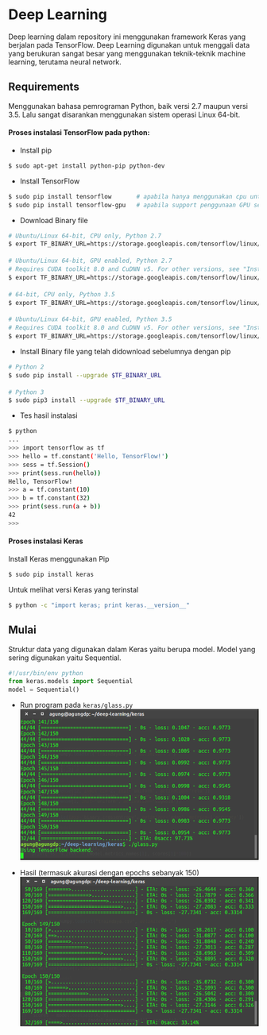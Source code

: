 # Deep Learning
Deep learning dalam repository ini menggunakan framework Keras yang berjalan pada TensorFlow. Deep Learning digunakan untuk menggali data yang berukuran sangat besar yang menggunakan teknik-teknik machine learning, terutama neural network.

## Requirements
Menggunakan bahasa pemrograman Python, baik versi 2.7 maupun versi 3.5. Lalu sangat disarankan menggunakan sistem operasi Linux 64-bit.

#### Proses instalasi TensorFlow pada python:

- Install pip
```sh
$ sudo apt-get install python-pip python-dev
```
- Install TensorFlow
```sh
$ sudo pip install tensorflow 		# apabila hanya menggunakan cpu untuk pemrosesannya
$ sudo pip install tensorflow-gpu	# apabila support penggunaan GPU seperti CUDA pada NVIDIA
```
- Download Binary file
```sh
# Ubuntu/Linux 64-bit, CPU only, Python 2.7
$ export TF_BINARY_URL=https://storage.googleapis.com/tensorflow/linux/cpu/tensorflow-1.0.0rc2-cp27-none-linux_x86_64.whl

# Ubuntu/Linux 64-bit, GPU enabled, Python 2.7
# Requires CUDA toolkit 8.0 and CuDNN v5. For other versions, see "Installing from sources" below.
$ export TF_BINARY_URL=https://storage.googleapis.com/tensorflow/linux/gpu/tensorflow_gpu-1.0.0rc2-cp27-none-linux_x86_64.whl

# 64-bit, CPU only, Python 3.5
$ export TF_BINARY_URL=https://storage.googleapis.com/tensorflow/linux/cpu/tensorflow-1.0.0rc2-cp35-cp35m-linux_x86_64.whl

# Ubuntu/Linux 64-bit, GPU enabled, Python 3.5
# Requires CUDA toolkit 8.0 and CuDNN v5. For other versions, see "Installing from sources" below.
$ export TF_BINARY_URL=https://storage.googleapis.com/tensorflow/linux/gpu/tensorflow_gpu-1.0.0rc2-cp35-cp35m-linux_x86_64.whl
```
- Install Binary file yang telah didownload sebelumnya dengan pip
```sh
# Python 2
$ sudo pip install --upgrade $TF_BINARY_URL

# Python 3
$ sudo pip3 install --upgrade $TF_BINARY_URL
```
- Tes hasil instalasi
```sh
$ python
...
>>> import tensorflow as tf
>>> hello = tf.constant('Hello, TensorFlow!')
>>> sess = tf.Session()
>>> print(sess.run(hello))
Hello, TensorFlow!
>>> a = tf.constant(10)
>>> b = tf.constant(32)
>>> print(sess.run(a + b))
42
>>>
```

#### Proses instalasi Keras
Install Keras menggunakan Pip
```sh
$ sudo pip install keras
```
Untuk melihat versi Keras yang terinstal
```sh
$ python -c "import keras; print keras.__version__"
```

## Mulai
Struktur data yang digunakan dalam Keras yaitu berupa model. Model yang sering digunakan yaitu Sequential.
```python
#!/usr/bin/env python
from keras.models import Sequential
model = Sequential()
```
- Run program pada ``` keras/glass.py ```
![start](https://github.com/agungdwiprasetyo/deep-learning/raw/master/pic/run.png)


- Hasil (termasuk akurasi dengan epochs sebanyak 150)
![hasil](https://github.com/agungdwiprasetyo/deep-learning/raw/master/pic/result.png)
